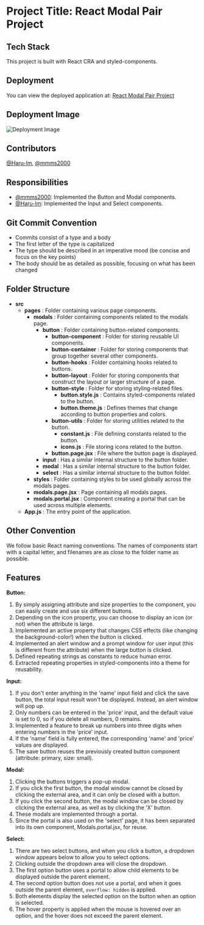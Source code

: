 # Project Title: React Modal Pair Project

## Tech Stack
This project is built with React CRA and styled-components.


## Deployment
You can view the deployed application at: [React Modal Pair Project](https://react-modal-pair-project.vercel.app/)


## Deployment Image
![Deployment Image](https://github.com/Haru-Im/React_Modal_Pair_Project/assets/121601747/3d072417-03e9-4449-9f49-de317d3ddd7f)

## Contributors
[@Haru-Im](https://github.com/Haru-Im), [@mmms2000](https://github.com/mmms2000)


## Responsibilities
- [@mmms2000](https://github.com/mmms2000): Implemented the Button and Modal components.
- [@Haru-Im](https://github.com/Haru-Im): Implemented the Input and Select components.


## Git Commit Convention
- Commits consist of a type and a body
- The first letter of the type is capitalized
- The type should be described in an imperative mood (be concise and focus on the key points)
- The body should be as detailed as possible, focusing on what has been changed


## Folder Structure
- **src**
    - **pages** : Folder containing various page components.
        - **modals** : Folder containing components related to the modals page.
            - **button** : Folder containing button-related components.
                - **button-component** : Folder for storing reusable UI components.
                - **button-container** : Folder for storing components that group together several other components.
                - **button-hooks** : Folder containing hooks related to buttons.
                - **button-layout** : Folder for storing components that construct the layout or larger structure of a page.
                - **button-style** : Folder for storing styling-related files.
                    - **button.style.js** : Contains styled-components related to the button.
                    - **button.theme.js** : Defines themes that change according to button properties and colors.
                - **button-utils** : Folder for storing utilities related to the button.
                    - **constant.js** : File defining constants related to the button.
                    - **icons.js** : File storing icons related to the button.
                - **button.page.jsx** : File where the button page is displayed.
            - **input** : Has a similar internal structure to the button folder.
            - **modal** : Has a similar internal structure to the button folder.
            - **select** : Has a similar internal structure to the button folder.
        - **styles** : Folder containing styles to be used globally across the modals pages.
        - **modals.page.jsx** : Page containing all modals pages.
        - **modals.portal.jsx** : Component creating a portal that can be used across multiple elements.
    - **App.js** : The entry point of the application.


## Other Convention
We follow basic React naming conventions. The names of components start with a capital letter, and filenames are as close to the folder name as possible.


## Features
**Button:**
1. By simply assigning attribute and size properties to the component, you can easily create and use six different buttons.
2. Depending on the icon property, you can choose to display an icon (or not) when the attribute is large.
3. Implemented an active property that changes CSS effects (like changing the background-color!) when the button is clicked.
4. Implemented an alert window and a prompt window for user input (this is different from the attribute) when the large button is clicked.
5. Defined repeating strings as constants to reduce human error.
6. Extracted repeating properties in styled-components into a theme for reusability.

**Input:**
1. If you don't enter anything in the 'name' input field and click the save button, the total input result won't be displayed. Instead, an alert window will pop up.
2. Only numbers can be entered in the 'price' input, and the default value is set to 0, so if you delete all numbers, 0 remains.
3. Implemented a feature to break up numbers into three digits when entering numbers in the 'price' input.
4. If the 'name' field is fully entered, the corresponding 'name' and 'price' values are displayed.
5. The save button reuses the previously created button component (attribute: primary, size: small).

**Modal:**
1. Clicking the buttons triggers a pop-up modal.
2. If you click the first button, the modal window cannot be closed by clicking the external area, and it can only be closed with a button.
3. If you click the second button, the modal window can be closed by clicking the external area, as well as by clicking the 'X' button.
4. These modals are implemented through a portal.
5. Since the portal is also used on the 'select' page, it has been separated into its own component, Modals.portal.jsx, for reuse.

**Select:**
1. There are two select buttons, and when you click a button, a dropdown window appears below to allow you to select options.
2. Clicking outside the dropdown area will close the dropdown.
3. The first option button uses a portal to allow child elements to be displayed outside the parent element.
4. The second option button does not use a portal, and when it goes outside the parent element, `overflow: hidden` is applied.
5. Both elements display the selected option on the button when an option is selected.
6. The hover property is applied when the mouse is hovered over an option, and the hover does not exceed the parent element.

